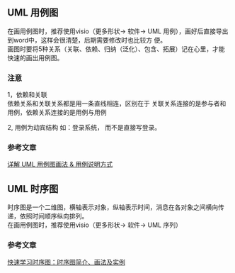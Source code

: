 



## UML 用例图
在画用例图时，推荐使用visio（更多形状-> 软件-> UML 用例），画好后直接导出到word中，这样会很清楚，后期需要修改时也比较方 便。                           
画图时要将5种关系（关联、依赖、归纳（泛化）、包含、拓展）记在心里，才能快速的画出用例图。

### 注意
1，依赖和关联    
依赖关系和关联关系都是用一条直线相连，区别在于 关联关系连接的是参与者和用例，依赖关系连接的是用例与用例

2, 用例为动宾结构 如：登录系统， 而不是直接写登录。
### 参考文章
[详解 UML 用例图画法 & 用例说明方式](http://www.woshipm.com/pmd/3516753.html)




## UML 时序图
时序图是一个二维图，横轴表示对象，纵轴表示时间，消息在各对象之间横向传递，依照时间顺序纵向排列。     
在画用例图时，推荐使用visio（更多形状-> 软件-> UML 序列）         

### 参考文章
[快速学习时序图：时序图简介、画法及实例](http://www.woshipm.com/ucd/607593.html)